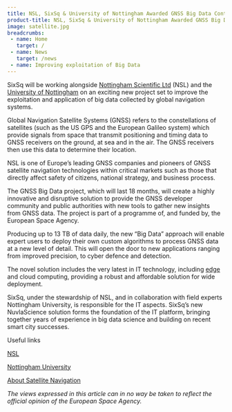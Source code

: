 ```yaml
---
title: NSL, SixSq & University of Nottingham Awarded GNSS Big Data Contract
product-title: NSL, SixSq & University of Nottingham Awarded GNSS Big Data Contract
image: satellite.jpg
breadcrumbs:
 - name: Home
   target: /
 - name: News
   target: /news
 - name: Improving exploitation of Big Data
---
```


SixSq will be working alongside [Nottingham Scientific Ltd](https://gmvnsl.com/) (NSL) and the [University of Nottingham]( https://www.nottingham.ac.uk/) on an exciting new project set to improve the exploitation and application of big data collected by global navigation systems.

Global Navigation Satellite Systems (GNSS) refers to the constellations of satellites (such as the US GPS and the European Galileo system) which provide signals from space that transmit positioning and timing data to GNSS receivers on the ground, at sea and in the air. The GNSS receivers then use this data to determine their location.

NSL is one of Europe’s leading GNSS companies and pioneers of GNSS satellite navigation technologies within critical markets such as those that directly affect safety of citizens, national strategy, and business process.

The GNSS Big Data project, which will last 18 months, will create a highly innovative and disruptive solution to provide the GNSS developer community and public authorities with new tools to gather new insights from GNSS data. The project is part of a programme of, and funded by, the European Space Agency.

Producing up to 13 TB of data daily, the new “Big Data” approach will enable expert users to deploy their own custom algorithms to process GNSS data at a new level of detail. This will open the door to new applications ranging from improved precision, to cyber defence and detection.

The novel solution includes the very latest in IT technology, including [edge](https://media.sixsq.com/blog/what-is-edge-computing) and cloud computing, providing a robust and affordable solution for wide deployment.

SixSq, under the stewardship of NSL, and in collaboration with field experts Nottingham University, is responsible for the IT aspects. SixSq’s new NuvlaScience solution forms the foundation of the IT platform, bringing together years of experience in big data science and building on recent smart city successes.

Useful links

[NSL](http://www.nsl.eu.com/) 

[Nottingham University](https://www.nottingham.ac.uk/)

[About Satellite Navigation](https://www.esa.int/Our_Activities/Navigation/About_satellite_navigation2)

_The views expressed in this article can in no way be taken to reflect the official opinion of the European Space Agency._